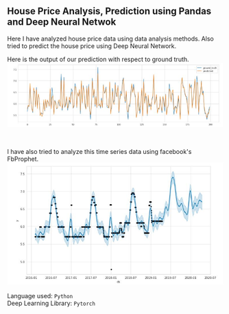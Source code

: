## House Price Analysis, Prediction using Pandas and Deep Neural Netwok

Here I have analyzed house price data using data analysis methods. Also tried to predict the house price using Deep Neural Network. 

Here is the output of our prediction with respect to ground truth.
<img src='fig/analysis.JPG'>

<br>


I have also tried to analyze this time series data using facebook's FbProphet.
<img src='fig/predict.JPG'>


Language used: `Python`\
Deep Learning Library: `Pytorch`